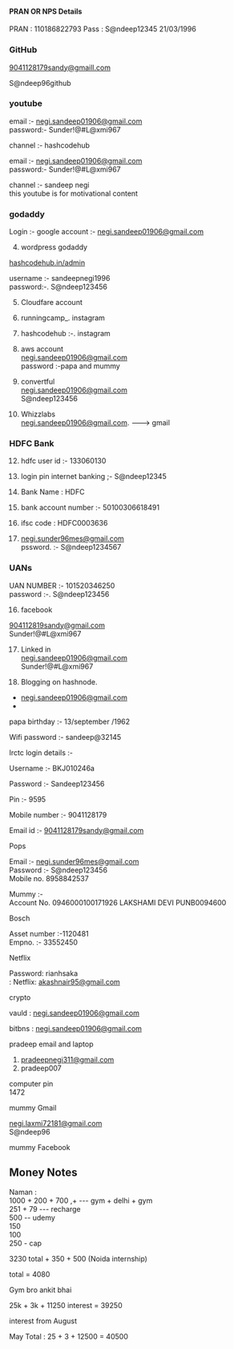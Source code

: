 
#### PRAN OR NPS Details
PRAN : 110186822793
Pass : S@ndeep12345
21/03/1996


	  




### GitHub  
  
[9041128179sandy@gmaill.com](mailto:9041128179sandy@gmaill.com)  
  
S@ndeep96github  
  
### youtube  
  
email :- [negi.sandeep01906@gmail.com](mailto:negi.sandeep01906@gmail.com)  
password:- Sunder!@#L@xmi967  
  
channel :- hashcodehub  
  
email :- [negi.sandeep01906@gmail.com](mailto:negi.sandeep01906@gmail.com)  
password:- Sunder!@#L@xmi967  
  
channel :- sandeep negi  
this youtube is for motivational content  
  
### godaddy  
  
Login :- google account :- [negi.sandeep01906@gmail.com](mailto:negi.sandeep01906@gmail.com)  
  
4. wordpress godaddy  
  
[hashcodehub.in/admin](http://hashcodehub.in/admin)  
  
username :- sandeepnegi1996  
password:-. S@ndeep123456  
  
5. Cloudfare account  
6. runningcamp_. instagram  
7. hashcodehub :-. instagram  
  
9. aws account  
[negi.sandeep01906@gmail.com](mailto:negi.sandeep01906@gmail.com)  
password :-papa and mummy  
  
10. convertful  
[negi.sandeep01906@gmail.com](mailto:negi.sandeep01906@gmail.com)  
S@ndeep123456  
  
11. Whizzlabs  
[negi.sandeep01906@gmail.com](mailto:negi.sandeep01906@gmail.com). ---> gmail  

### HDFC Bank
12. hdfc user id :- 133060130  
13. login pin internet banking ;- S@ndeep12345  
14. Bank Name : HDFC
15. bank account number :- 50100306618491  
16. ifsc code : HDFC0003636  
  
14. [negi.sunder96mes@gmail.com](mailto:negi.sunder96mes@gmail.com)  
pssword. :- S@ndeep1234567  
  
  
### UANs
UAN NUMBER :- 101520346250  
password :-. S@ndeep123456  
  
  
  
16. facebook  
  
[904112819sandy@gmail.com](mailto:904112819sandy@gmail.com)  
Sunder!@#L@xmi967  
  
  
17. Linked in  
[negi.sandeep01906@gmail.com](mailto:negi.sandeep01906@gmail.com)  
Sunder!@#L@xmi967  
  
18. Blogging on hashnode.  
  
- [negi.sandeep01906@gmail.com](mailto:negi.sandeep01906@gmail.com)  
-  
  
  
  
papa birthday :- 13/september /1962  
  
  
Wifi password :- sandeep@32145  

  
  
Irctc login details :-  
  
Username :- BKJ010246a  
  
Password :- Sandeep123456  
  
Pin :- 9595  
  
Mobile number :- 9041128179  
  
Email id :- [9041128179sandy@gmail.com](mailto:9041128179sandy@gmail.com)  
    
Pops  
  
Email :- [negi.sunder96mes@gmail.com](mailto:negi.sunder96mes@gmail.com)  
Password :- S@ndeep123456  
Mobile no. 8958842537  
  
  
Mummy :-  
Account No. 0946000100171926
LAKSHAMI DEVI
PUNB0094600



  
Bosch  
  
Asset number :-1120481  
Empno. :- 33552450  
  
Netflix  
  
  
Password: rianhsaka  
: Netflix: [akashnair95@gmail.com](mailto:akashnair95@gmail.com)  
  
  
crypto  
  
vauld : [negi.sandeep01906@gmail.com](mailto:negi.sandeep01906@gmail.com)  
  
  
bitbns : [negi.sandeep01906@gmail.com](mailto:negi.sandeep01906@gmail.com)  
  
  
  
pradeep email and laptop  
  
1. [pradeepnegi311@gmail.com](mailto:pradeepnegi311@gmail.com)  
2. pradeep007  
  
computer pin  
1472  
  
  
mummy Gmail  
  
[negi.laxmi72181@gmail.com](mailto:negi.laxmi72181@gmail.com)  
S@ndeep96  
  
  
mummy Facebook



## Money Notes

Naman :  
1000 + 200 + 700 ,+ --- gym + delhi + gym  
251 + 79 --- recharge  
500 -- udemy  
150  
100  
250 - cap  
  
3230 total + 350 + 500 (Noida internship)  
  
total = 4080  
  
  
Gym bro ankit bhai  
  
25k + 3k + 11250 interest = 39250  
  
interest from August  
  
  
May Total : 25 + 3 + 12500 = 40500


